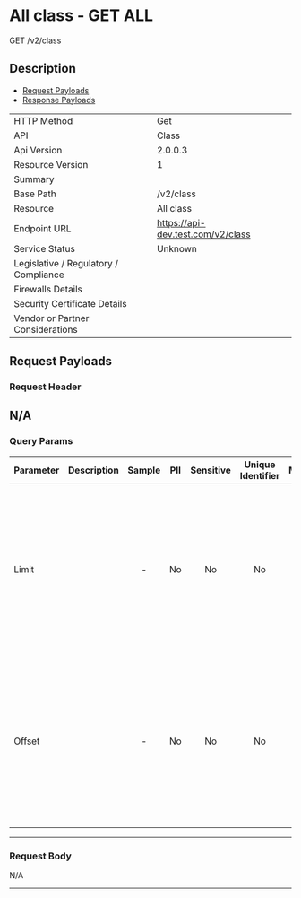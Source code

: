 # All class - GET ALL

GET /v2/class

## Description



* [Request Payloads](#request-payloads)
* [Response Payloads](#response-payloads)

|                                       |                                                 |
| ------------------------------------- | ----------------------------------------------- |
| HTTP Method                           | Get                                         |
| API                                   | Class                                           |
| Api Version                           | 2.0.0.3                                         |
| Resource Version                      | 1                                               |
| Summary                               |                                       |
| Base Path                             | /v2/class                                     |
| Resource                              | All class                                      |
| Endpoint URL                          | https://api-dev.test.com/v2/class              |
| Service Status                        | Unknown                                         |
| Legislative / Regulatory / Compliance |                                             |
| Firewalls Details                     |                                              |
| Security Certificate Details          |                                              |
| Vendor or Partner Considerations      |                                             |

## Request Payloads

### Request Header


N/A
---

### Query Params



| Parameter | Description | Sample | PII | Sensitive | Unique Identifier | Mandatory | Default | Details |
| --------- | :---------: | :----: | :-: | :-------: | :---------------: | :-------: | :-----: | ------- |
| Limit |  |  -  | No | No | No | No |  -  | Data Type : integer<br> Mininum :  - <br> Exclusive Minimum : No<br> Maximum :  - <br> Exclusive Maximum : No<br> Multiple Of :  - <br>  |
| Offset |  |  -  | No | No | No | No |  -  | Data Type : integer<br> Mininum :  - <br> Exclusive Minimum : No<br> Maximum :  - <br> Exclusive Maximum : No<br> Multiple Of :  - <br>  |


---

### Request Body

N/A

---